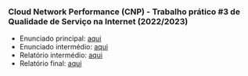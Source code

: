 ### Cloud Network Performance (CNP) - Trabalho prático #3 de Qualidade de Serviço na Internet (2022/2023)

* Enunciado principal: [aqui](https://github.com/realRunlo/CNP/blob/main/docs/QoSI_TP3.pdf) 
* Enunciado intermédio: [aqui](https://github.com/realRunlo/CNP/blob/main/docs/QoSI_TP3_mid.pdf) 
* Relatório intermédio: [aqui](https://github.com/realRunlo/CNP/blob/main/docs/QoS_TP3_Relatorio_intermedio.pdf) 
* Relatório final: [aqui](https://github.com/realRunlo/CNP/blob/main/docs/QoS_TP3_Relatorio_Final.pdf) 
